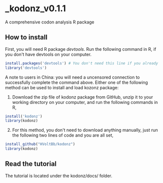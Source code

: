 # _kodonz_v0.1.1
A comprehensive codon analysis R package

## How to install
First, you will need R package _devtools_. Run the following command in R, if you don't have devtools on your computer.
```R
install.packages('devtools') # You don't need this line if you already have it on you computer
library('devtools')
```
A note to users in China: you will need a uncensored connection to successfully complete the command above. Either one of the following method can be used to install and load kozonz package:

1. Download the zip file of kodonz package from GitHub, unzip it to your working directory on your computer, and run the following commands in R,
```R
install('kodonz')
library(kodonz)
```
2. For this method, you don't need to download anything manually, just run the following two lines of code and you are all set,
```R
install_github("HVoltBb/kodonz")
library(kodonz)
```

## Read the tutorial
The tutorial is located under the kodonz/docs/ folder. 
